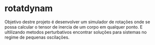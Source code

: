 # rotatdynam

Objetivo destre projeto é desenvolver um simulador de rotações onde se possa calcular o tensor de inercia de um corpo em qualquer
ponto. E ultilizando metodos perturbativos encontrar soluções para sistemas no regime de pequenas oscilações.
